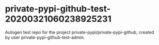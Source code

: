 # private-pypi-github-test-20200321060238925231
Autogen test repo for the project private-pypi/private-pypi-github, created by user private-pypi-github-test-admin.
